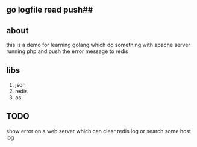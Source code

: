 ## go logfile read push##

## about ##
this is a demo for learning golang which do something with apache server running php and push the error message to redis

## libs ##

1. json
2. redis
3. os

## TODO ##
 show error on a web server which can clear redis log or search some host log